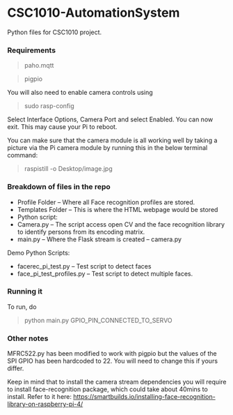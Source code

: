 # CSC1010-AutomationSystem
Python files for CSC1010 project.

### Requirements

>paho.mqtt

>pigpio

You will also need to enable camera controls using
> sudo rasp-config

Select Interface Options, Camera Port and select Enabled. You can now exit. This may cause your Pi to reboot.

You can make sure that the camera module is all working well by taking a picture via the Pi camera module by running this in the below terminal command:
> raspistill -o Desktop/image.jpg

### Breakdown of files in the repo
- Profile Folder – Where all Face recognition profiles are stored.
- Templates Folder – This is where the HTML webpage would be stored
- Python script:
- Camera.py – The script access open CV and the face recognition library to identify persons from its encoding matrix.
- main.py – Where the Flask stream is created – camera.py

Demo Python Scripts:
- facerec_pi_test.py – Test script to detect faces
- face_pi_test_profiles.py – Test script to detect multiple faces.


### Running it
To run, do
>python main.py GPIO_PIN_CONNECTED_TO_SERVO

### Other notes

MFRC522.py has been modified to work with pigpio but the values of the SPI GPIO has been hardcoded to 22.
You will need to change this if yours differ.

Keep in mind that to install the camera stream dependencies you will require to install face-recognition package, which could take about 40mins to install. Refer to it here: https://smartbuilds.io/installing-face-recognition-library-on-raspberry-pi-4/ 

